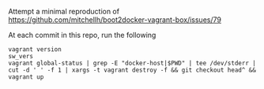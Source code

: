 Attempt a minimal reproduction of https://github.com/mitchellh/boot2docker-vagrant-box/issues/79

At each commit in this repo, run the following

    vagrant version
    sw_vers
    vagrant global-status | grep -E "docker-host|$PWD" | tee /dev/stderr | cut -d ' ' -f 1 | xargs -t vagrant destroy -f && git checkout head^ && vagrant up

